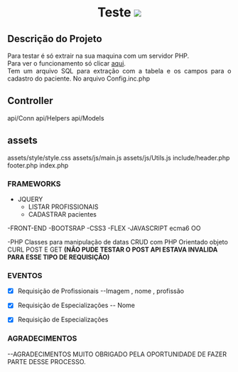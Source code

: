 <h1 align="center">Teste <img src="https://secureservercdn.net/72.167.242.48/fh8.421.myftpupload.com/wp-content/uploads/2020/09/logo-feegow-site-1.png?time=1602770982"></h1>

## Descrição do Projeto
<p align="justify"> 
Para testar é só extrair na sua maquina com um servidor PHP.<br/>
Para ver o funcionamento só clicar <a href="https://rogerneves.com.br/teste/medico/">aqui</a>. <br/>
Tem um arquivo SQL para extração com a tabela  e os campos para o cadastro do paciente.
No arquivo Config.inc.php 
 

## Controller
 api/Conn
 api/Helpers
 api/Models

## assets
assets/style/style.css
assets/js/main.js 
assets/js/Utils.js
include/header.php   footer.php
index.php
  
</p>

### FRAMEWORKS
- JQUERY
    - LISTAR PROFISSIONAIS
    - CADASTRAR pacientes

-FRONT-END
     -BOOTSRAP
     -CSS3
     -FLEX 
-JAVASCRIPT ecma6
      OO
      
-PHP
     Classes para manipulação de datas
     CRUD com PHP Orientado objeto 
     CURL POST E GET <b>(NÂO PUDE TESTAR O POST API ESTAVA INVALIDA PARA ESSE TIPO DE REQUISIÇÂO)</b> 
     
### EVENTOS 

- [X] Requisição de Profissionais
   --Imagem , nome , profissão
- [x] Requisição de Especializações
    -- Nome 
- [x] Requisição de Especializações


### AGRADECIMENTOS

--AGRADECIMENTOS 
MUITO OBRIGADO PELA OPORTUNIDADE DE FAZER PARTE DESSE PROCESSO.
